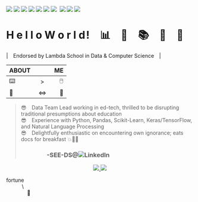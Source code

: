 ![](https://img.shields.io/badge/Python-blue?style=plastic&logo=Python&logoColor=yellow)
![](https://img.shields.io/badge/Jupyter-ff6300?style=plastic&labelColor=373737&logo=Jupyter&logoColor=ff6633)
![](https://img.shields.io/badge/pandas-000066?style=plastic&labelColor=222222&Color=CC0099&logo=pandas&logoColor=ff00cc)
![](https://img.shields.io/badge/PostgreSQL-blue?style=plastic&labelColor=464646&logo=PostgreSQL&logoColor=6699ff)
![](https://img.shields.io/badge/Amazon-aws-ff6600?style=plastic&labelColor=333333&logo=Amazon-aws&logoColor=white)
![](https://img.shields.io/badge/scikit-learn-ff9933?style=plastic&labelColor=3399dd&logo=scikit-learn&logoColor=cccccc)
![](https://img.shields.io/badge/Keras-cc0000?style=plastic&logo=Keras&logoColor=cc0000&labelColor=aaaaaa)
![]()
![](https://img.shields.io/badge/TensorFlow-ff6600?style=plastic&labelColor=333333&logo=TensorFlow&logoColor=white)
![](https://img.shields.io/badge/Docker-3399dd?style=plastic&labelColor=333333&logo=Docker&logoColor=66ccff)
![](https://img.shields.io/badge/Vim-009900?style=plastic&labelColor=333333&logo=Vim&logoColor=339900)
![]()  

# **H e l l o  W o r l d !** 📊 🔧 📚 🔬 🔮  
| Endorsed by Lambda School in Data & Computer Science |   

**ABOUT** |     | **ME**
:-- | :---: | --:
:keyboard: |  >  | :computer_mouse:
🐍 | ⇔ | 🐐
  
>  😎 Data Team Lead working in ed-tech, thrilled to be disrupting traditional presumptions about education  
>  😎 Experience with Python, Pandas, Scikit-Learn, Keras/TensorFlow, and Natural Language Processing  
>  😎 Delightfully enthusiastic on encountering own ignorance; eats docs for breakfast 💥💪🎉  
> ###      -SEE-DS@![LinkedIn](https://img.shields.io/badge/LinkedIn-blue?style=plastic&logo=Linkedin&link=https://www.linkedin.com/in/cslsds/)  

<div align="center">  
  
<a href="https://github.com/jstrieb/github-stats">  
  
![](https://raw.githubusercontent.com/SEE-DS/github-stats/master/generated/overview.svg)
![](https://github.com/SEE-DS/github-stats/blob/master/generated/languages.svg)  
</a>  
</div>

fortune  
   \\  
    🐄  
   
